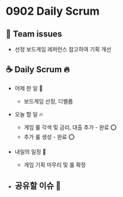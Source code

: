 # 0902 Daily Scrum

## 💬 Team issues

-   선정 보드게임 레퍼런스 참고하여 기획 개선

## ☕ Daily Scrum 🔥

-   어제 한 일 🌙

    -   보드게임 선정, 디벨롭

-   오늘 할 일 🔥

    -   게임 룰 각색 및 금리, 대출 추가 - 완료 ⭕
    -   추가 룰 생성 - 완료 ⭕

-   내일의 일정 🐥

    -   게임 기획 마무리 및 룰 확정

-   ## 공유할 이슈 🙌
